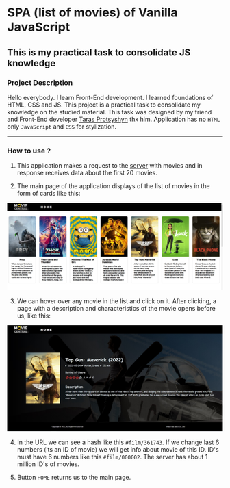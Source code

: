 # SPA (list of movies) of Vanilla JavaScript

## This is my practical task to consolidate JS knowledge 

### Project Description

Hello everybody. I learn Front-End development. I learned foundations of HTML, CSS and JS.
This project is a practical task to consolidate my knowledge on the studied material.
This task was designed by my friend and Front-End developer [Taras Protsyshyn](https://github.com/TarasProtsyshyn) thx him.
Application has no `HTML` only `JavaScript` and `CSS` for stylization. 

---

### How to use ?

1. This application makes a request to the [server](https://www.themoviedb.org/documentation/api) with movies 
and in response receives data about the first 20 movies.

2. The main page of the application displays of the list of movies in the form of cards like this:

![alt text](https://github.com/Mmarvinn/JavaScriptPractice/blob/main/images/main-page.jpg "main page application")

3. We can hover over any movie in the list and click on it. After clicking, a page with a description and 
characteristics of the movie opens before us, like this:

![alt text](https://github.com/Mmarvinn/JavaScriptPractice/blob/main/images/details-page.jpg "movie details application")

4. In the URL we can see a hash like this `#film/361743`. If we change last 6 numbers (its an ID of movie) we will get 
info about movie of this ID. ID's must have 6 numbers like this `#film/000002`. The server has about 1 million ID's of movies.

5. Button `HOME` returns us to the main page.
